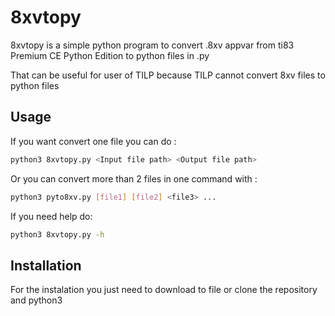# 8xvtopy
8xvtopy is a simple python program to convert .8xv appvar from ti83 Premium CE Python Edition to python files in .py

That can be useful for user of TILP because TILP cannot convert 8xv files to python files

## Usage

If you want convert one file you can do :

```bash
python3 8xvtopy.py <Input file path> <Output file path>
```

Or you can convert more than 2 files in one command with :

```bash
python3 pyto8xv.py [file1] [file2] <file3> ...
```

If you need help do:
```bash
python3 8xvtopy.py -h
```

## Installation

For the instalation you just need to download to file or clone the repository and python3
